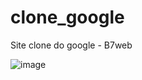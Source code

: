# clone_google
 Site clone do google - B7web

![image](https://user-images.githubusercontent.com/66069561/144907899-9dfa9a81-ca66-43ed-b808-7460bf8bbc16.png)
